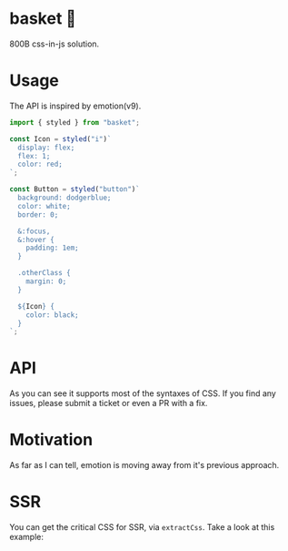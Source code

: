 basket 🧺
===
800B css-in-js solution.

# Usage
The API is inspired by emotion(v9).

```jsx
import { styled } from "basket";

const Icon = styled("i")`
  display: flex;
  flex: 1;
  color: red;
`;

const Button = styled("button")`
  background: dodgerblue;
  color: white;
  border: 0;

  &:focus,
  &:hover {
    padding: 1em;
  }

  .otherClass {
    margin: 0;
  }

  ${Icon} {
    color: black;
  }
`;

```

# API
As you can see it supports most of the syntaxes of CSS. If you find any issues, please submit a ticket or even a PR with a fix.

# Motivation
As far as I can tell, emotion is moving away from it's previous approach.

# SSR
You can get the critical CSS for SSR, via `extractCss`. Take a look at this example: <link>